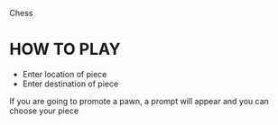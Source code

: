 Chess

HOW TO PLAY
===========

- Enter location of piece
- Enter destination of piece

If you are going to promote a pawn, a prompt will appear and you can choose your piece
